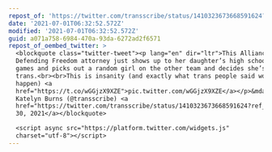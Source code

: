 ```yaml
---
repost_of: 'https://twitter.com/transscribe/status/1410323673668591624?s=21'
date: '2021-07-01T06:32:52.572Z'
modified: '2021-07-01T06:32:52.572Z'
guid: a071a758-6984-470a-93da-6272ad2f6571
repost_of_oembed_twitter: >
  <blockquote class="twitter-tweet"><p lang="en" dir="ltr">This Alliance
  Defending Freedom attorney just shows up to her daughter’s high school sports
  games and picks out a random girl on the other team and decides she’s
  trans.<br><br>This is insanity (and exactly what trans people said would
  happen) <a
  href="https://t.co/wGGjzX9XZE">pic.twitter.com/wGGjzX9XZE</a></p>&mdash;
  Katelyn Burns (@transscribe) <a
  href="https://twitter.com/transscribe/status/1410323673668591624?ref_src=twsrc%5Etfw">June
  30, 2021</a></blockquote>

  <script async src="https://platform.twitter.com/widgets.js"
  charset="utf-8"></script>
---
```

 
